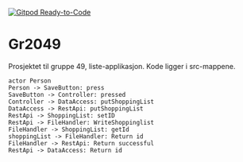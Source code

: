 [![Gitpod Ready-to-Code](https://img.shields.io/badge/Gitpod-Ready--to--Code-purple?logo=gitpod)](https://gitpod.idi.ntnu.no/#https://gitlab.stud.idi.ntnu.no/it1901/groups-2020/gr2049/gr2049.git)

# Gr2049

Prosjektet til gruppe 49, liste-applikasjon. 
Kode ligger i src-mappene.



```plantuml
actor Person
Person -> SaveButton: press
SaveButton -> Controller: pressed
Controller -> DataAccess: putShoppingList
DataAccess -> RestApi: putShoppingList
RestApi -> ShoppingList: setID
RestApi -> FileHandler: WriteShoppinglist
FileHandler -> ShoppingList: getId
shoppingList -> FileHandler: Return id
FileHandler -> RestApi: Return successful
RestApi -> DataAccess: Return id
```


